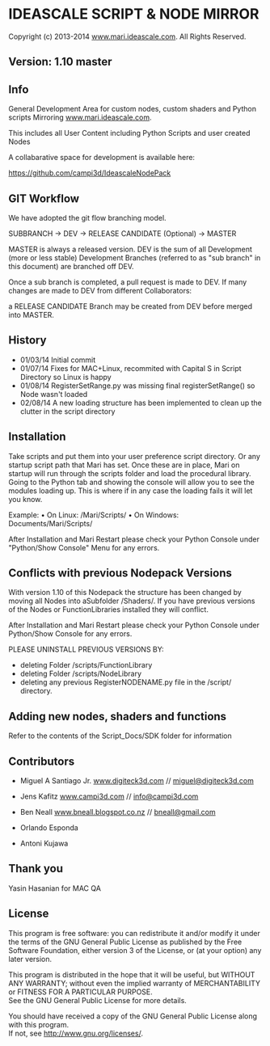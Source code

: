 IDEASCALE SCRIPT & NODE MIRROR
=====================================================================================
Copyright (c) 2013-2014 www.mari.ideascale.com. All Rights Reserved.

Version: 1.10 master
-----------------


     
Info
-----------------
General Development Area for custom nodes, custom shaders and Python scripts
Mirroring www.mari.ideascale.com.

This includes all User Content including Python Scripts and user created Nodes

A collabarative space for development is available here:

https://github.com/campi3d/IdeascaleNodePack


GIT Workflow
-----------------
We have adopted the git flow branching model. 

SUBBRANCH -> DEV -> RELEASE CANDIDATE (Optional) -> MASTER

MASTER is always a released version. 
DEV is the sum of all Development (more or less stable)
Development Branches (referred to as "sub branch" in this document)  are branched off DEV. 

Once a sub branch is completed, a pull request is made to DEV. 
If many changes are made to DEV from different Collaborators:

a RELEASE CANDIDATE Branch may be created from DEV before merged into MASTER.



History
-----------------

 - 01/03/14 Initial commit
 - 01/07/14 Fixes for MAC+Linux, recommited with Capital S in Script Directory so Linux is happy
 - 01/08/14 RegisterSetRange.py was missing final registerSetRange() so Node wasn't loaded
 - 02/08/14 A new loading structure has been implemented to clean up the clutter in the script directory



Installation
-----------------

Take scripts and put them into your user preference script directory. Or any startup
script path that Mari has set. Once these are in place, Mari on startup will run through
the scripts folder and load the procedural library. Going to the Python tab and showing
the console will allow you to see the modules loading up. This is where if in any case
the loading fails it will let you know. 

Example:
  • On Linux: /Mari/Scripts/
  • On Windows: Documents/Mari/Scripts/ 

  After Installation and Mari Restart please check your Python Console under "Python/Show Console" Menu
  for any errors.



Conflicts with previous Nodepack Versions
-----------------

 With version 1.10 of this Nodepack the structure has been changed by moving
all Nodes into aSubfolder /Shaders/. 
If you have previous versions of the Nodes or FunctionLibraries
installed they will conflict.

 After Installation and Mari Restart please check your Python Console under Python/Show Console
 for any errors.

PLEASE UNINSTALL PREVIOUS VERSIONS BY:

- deleting Folder /scripts/FunctionLibrary
- deleting Folder /scripts/NodeLibrary
- deleting any previous RegisterNODENAME.py file in the /script/ directory.


Adding new nodes, shaders and functions
-----------------
Refer to the contents of the Script_Docs/SDK folder for information



Contributors
-----------------

- Miguel A Santiago Jr. www.digiteck3d.com // miguel@digiteck3d.com

- Jens Kafitz www.campi3d.com // info@campi3d.com

- Ben Neall www.bneall.blogspot.co.nz //  bneall@gmail.com

- Orlando Esponda

- Antoni Kujawa


Thank you
-----------------

Yasin Hasanian for MAC QA


License
-----------------

This program is free software: you can redistribute it and/or modify it under the terms 
of the GNU General Public License as published by the Free Software Foundation, either 
version 3 of the License, or (at your option) any later version.                    
                                      
This program is distributed in the hope that it will be useful, but WITHOUT ANY WARRANTY; 
without even the implied warranty of MERCHANTABILITY or FITNESS FOR A PARTICULAR PURPOSE.  
See the GNU General Public License for more details.                
                                      
You should have received a copy of the GNU General Public License along with this program.  
If not, see <http://www.gnu.org/licenses/>.
 
        